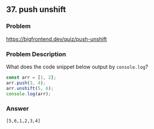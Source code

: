 ## 37. push unshift

### Problem

https://bigfrontend.dev/quiz/push-unshift

### Problem Description

What does the code snippet below output by `console.log`?

```js
const arr = [1, 2];
arr.push(3, 4);
arr.unshift(5, 6);
console.log(arr);
```

### Answer

```
[5,6,1,2,3,4]
```
